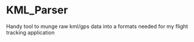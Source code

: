# KML_Parser
Handy tool to munge raw kml/gps data into a formats needed for my flight tracking application
